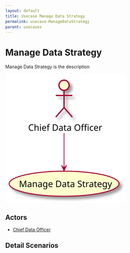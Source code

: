 ```yaml
---
layout: default
title: Usecase Manage Data Strategy
permalink: usecase-ManageDataStrategy
parent: usecases
---
```


# Manage Data Strategy

Manage Data Strategy is the description

![Activities Diagram](./activities.svg)

## Actors

* [Chief Data Officer](actor-cdo)


## Detail Scenarios


  


